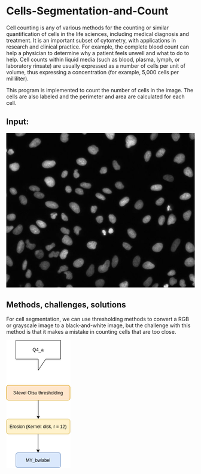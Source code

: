 # Cells-Segmentation-and-Count

Cell counting is any of various methods for the counting or similar quantification of cells in the life sciences, including medical diagnosis and treatment. It is an important subset of cytometry, with applications in research and clinical practice. For example, the complete blood count can help a physician to determine why a patient feels unwell and what to do to help. Cell counts within liquid media (such as blood, plasma, lymph, or laboratory rinsate) are usually expressed as a number of cells per unit of volume, thus expressing a concentration (for example, 5,000 cells per milliliter).


This program is implemented to count the number of cells in the image. The cells are also labeled and the perimeter and area are calculated for each cell.

## Input:

<p align=center>
<img src="https://github.com/farkoo/Cells-Segmentation-and-Count/blob/master/Cells.jpg">
</p>

## Methods, challenges, solutions
For cell segmentation, we can use thresholding methods to convert a RGB or grayscale image to a black-and-white image, but the challenge with this method is that it makes a mistake in counting cells that are too close.

<img src="https://github.com/farkoo/Cells-Segmentation-and-Count/blob/master/Diagram1.png">
